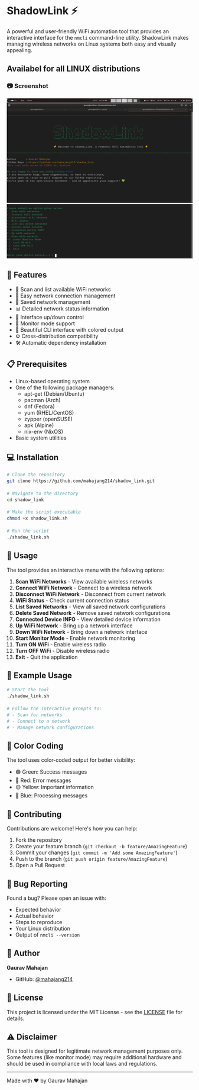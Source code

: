 # ShadowLink ⚡

A powerful and user-friendly WiFi automation tool that provides an interactive interface for the `nmcli` command-line utility. ShadowLink makes managing wireless networks on Linux systems both easy and visually appealing.

## Availabel for all LINUX distributions

### 📷 Screenshot

![Shadow-Link Banner](./images/shadow_link_banner.png)
![Shadow-Link Menu](./images/shadow_link_menu.png)


## 🚀 Features

- 📡 Scan and list available WiFi networks
- 🔌 Easy network connection management
- 💾 Saved network management
- 📊 Detailed network status information
- 🔄 Interface up/down control
- 👀 Monitor mode support
- 🎨 Beautiful CLI interface with colored output
- ⚙️ Cross-distribution compatibility
- 🛠️ Automatic dependency installation

## 📋 Prerequisites

- Linux-based operating system
- One of the following package managers:
  - apt-get (Debian/Ubuntu)
  - pacman (Arch)
  - dnf (Fedora)
  - yum (RHEL/CentOS)
  - zypper (openSUSE)
  - apk (Alpine)
  - nix-env (NixOS)
- Basic system utilities

## 💻 Installation

```bash
# Clone the repository
git clone https://github.com/mahajang214/shadow_link.git

# Navigate to the directory
cd shadow_link

# Make the script executable
chmod +x shadow_link.sh

# Run the script
./shadow_link.sh
```

## 🔧 Usage

The tool provides an interactive menu with the following options:

1. **Scan WiFi Networks** - View available wireless networks
2. **Connect WiFi Network** - Connect to a wireless network
3. **Disconnect WiFi Network** - Disconnect from current network
4. **WiFi Status** - Check current connection status
5. **List Saved Networks** - View all saved network configurations
6. **Delete Saved Network** - Remove saved network configurations
7. **Connected Device INFO** - View detailed device information
8. **Up WiFi Network** - Bring up a network interface
9. **Down WiFi Network** - Bring down a network interface
10. **Start Monitor Mode** - Enable network monitoring
11. **Turn ON WiFi** - Enable wireless radio
12. **Turn OFF WiFi** - Disable wireless radio
13. **Exit** - Quit the application

## 📝 Example Usage

```bash
# Start the tool
./shadow_link.sh

# Follow the interactive prompts to:
# - Scan for networks
# - Connect to a network
# - Manage network configurations
```

## 🎨 Color Coding

The tool uses color-coded output for better visibility:
- 🟢 Green: Success messages
- 🔴 Red: Error messages
- 🟡 Yellow: Important information
- 🔵 Blue: Processing messages

## 🤝 Contributing

Contributions are welcome! Here's how you can help:

1. Fork the repository
2. Create your feature branch (`git checkout -b feature/AmazingFeature`)
3. Commit your changes (`git commit -m 'Add some AmazingFeature'`)
4. Push to the branch (`git push origin feature/AmazingFeature`)
5. Open a Pull Request

## 🐛 Bug Reporting

Found a bug? Please open an issue with:
- Expected behavior
- Actual behavior
- Steps to reproduce
- Your Linux distribution
- Output of `nmcli --version`

## 👥 Author

**Gaurav Mahajan**
- GitHub: [@mahajang214](https://github.com/mahajang214)

## 📜 License

This project is licensed under the MIT License - see the [LICENSE](LICENSE) file for details.

## ⚠️ Disclaimer

This tool is designed for legitimate network management purposes only. Some features (like monitor mode) may require additional hardware and should be used in compliance with local laws and regulations.

---
Made with ❤️ by Gaurav Mahajan

